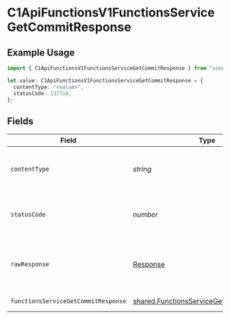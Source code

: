 # C1ApiFunctionsV1FunctionsServiceGetCommitResponse

## Example Usage

```typescript
import { C1ApiFunctionsV1FunctionsServiceGetCommitResponse } from "conductorone-sdk-typescript/sdk/models/operations";

let value: C1ApiFunctionsV1FunctionsServiceGetCommitResponse = {
  contentType: "<value>",
  statusCode: 137718,
};
```

## Fields

| Field                                                                                                       | Type                                                                                                        | Required                                                                                                    | Description                                                                                                 |
| ----------------------------------------------------------------------------------------------------------- | ----------------------------------------------------------------------------------------------------------- | ----------------------------------------------------------------------------------------------------------- | ----------------------------------------------------------------------------------------------------------- |
| `contentType`                                                                                               | *string*                                                                                                    | :heavy_check_mark:                                                                                          | HTTP response content type for this operation                                                               |
| `statusCode`                                                                                                | *number*                                                                                                    | :heavy_check_mark:                                                                                          | HTTP response status code for this operation                                                                |
| `rawResponse`                                                                                               | [Response](https://developer.mozilla.org/en-US/docs/Web/API/Response)                                       | :heavy_check_mark:                                                                                          | Raw HTTP response; suitable for custom response parsing                                                     |
| `functionsServiceGetCommitResponse`                                                                         | [shared.FunctionsServiceGetCommitResponse](../../../sdk/models/shared/functionsservicegetcommitresponse.md) | :heavy_minus_sign:                                                                                          | Successful response                                                                                         |